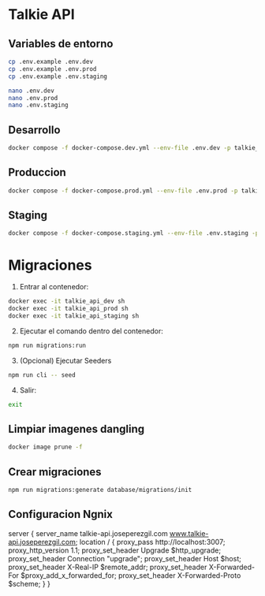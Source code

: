# Talkie API

## Variables de entorno

```bash
cp .env.example .env.dev
cp .env.example .env.prod
cp .env.example .env.staging
```

```bash
nano .env.dev
nano .env.prod
nano .env.staging
```

## Desarrollo

```bash
docker compose -f docker-compose.dev.yml --env-file .env.dev -p talkie_api_dev up -d --build
```

## Produccion

```bash
docker compose -f docker-compose.prod.yml --env-file .env.prod -p talkie_api_prod up -d --build
```

## Staging

```bash
docker compose -f docker-compose.staging.yml --env-file .env.staging -p talkie_api_staging up -d --build
```

# Migraciones

1. Entrar al contenedor:

```bash
docker exec -it talkie_api_dev sh
docker exec -it talkie_api_prod sh
docker exec -it talkie_api_staging sh
```

2. Ejecutar el comando dentro del contenedor:

```bash
npm run migrations:run
```

3. (Opcional) Ejecutar Seeders

```bash
npm run cli -- seed
```

4. Salir:

```bash
exit
```

## Limpiar imagenes dangling

```bash
docker image prune -f
```

## Crear migraciones

```bash
npm run migrations:generate database/migrations/init
```


## Configuracion Ngnix

server {
        server_name talkie-api.joseperezgil.com www.talkie-api.joseperezgil.com;
        location / {
                proxy_pass http://localhost:3007;
                proxy_http_version 1.1;
                proxy_set_header Upgrade $http_upgrade;
                proxy_set_header Connection "upgrade";
                proxy_set_header Host $host;
                proxy_set_header X-Real-IP $remote_addr;
                proxy_set_header X-Forwarded-For $proxy_add_x_forwarded_for;
                proxy_set_header X-Forwarded-Proto $scheme;
        }
}
